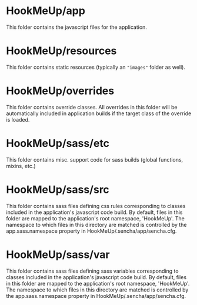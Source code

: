# HookMeUp/app

This folder contains the javascript files for the application.

# HookMeUp/resources

This folder contains static resources (typically an `"images"` folder as well).

# HookMeUp/overrides

This folder contains override classes. All overrides in this folder will be 
automatically included in application builds if the target class of the override
is loaded.

# HookMeUp/sass/etc

This folder contains misc. support code for sass builds (global functions, 
mixins, etc.)

# HookMeUp/sass/src

This folder contains sass files defining css rules corresponding to classes
included in the application's javascript code build.  By default, files in this 
folder are mapped to the application's root namespace, 'HookMeUp'. The
namespace to which files in this directory are matched is controlled by the
app.sass.namespace property in HookMeUp/.sencha/app/sencha.cfg. 

# HookMeUp/sass/var

This folder contains sass files defining sass variables corresponding to classes
included in the application's javascript code build.  By default, files in this 
folder are mapped to the application's root namespace, 'HookMeUp'. The
namespace to which files in this directory are matched is controlled by the
app.sass.namespace property in HookMeUp/.sencha/app/sencha.cfg. 
